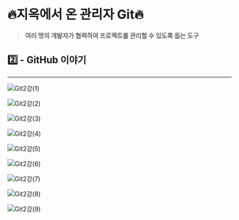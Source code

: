 # 🔥지옥에서 온 관리자 Git🔥

> **여러 명의 개발자가 협력하여 프로젝트를 관리할 수 있도록 돕는 도구**



## 2️⃣ - GitHub 이야기

<hr>

![Git2강(1)](https://raw.githubusercontent.com/kjh5848/typora-image/main/image/Git2강(1).png)

![Git2강(2)](https://raw.githubusercontent.com/kjh5848/typora-image/main/image/Git2강(2).png)

![Git2강(3)](https://raw.githubusercontent.com/kjh5848/typora-image/main/image/Git2강(3).png)

![Git2강(4)](https://raw.githubusercontent.com/kjh5848/typora-image/main/image/Git2강(4).png)

![Git2강(5)](https://raw.githubusercontent.com/kjh5848/typora-image/main/image/Git2강(5).png)

![Git2강(6)](https://raw.githubusercontent.com/kjh5848/typora-image/main/image/Git2강(6).png)

![Git2강(7)](https://raw.githubusercontent.com/kjh5848/typora-image/main/image/Git2강(7).png)

![Git2강(8)](https://raw.githubusercontent.com/kjh5848/typora-image/main/image/Git2강(8).png)

![Git2강(9)](https://raw.githubusercontent.com/kjh5848/typora-image/main/image/Git2강(9).png)